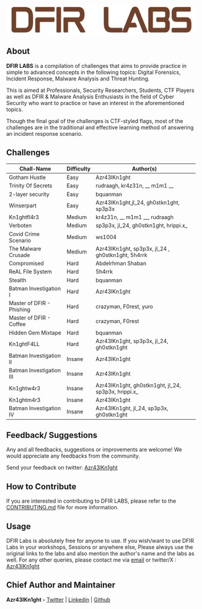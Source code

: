 ![DFIR LABS](dfir-labs-logo.png)

## About

**DFIR LABS** is a compilation of challenges that aims to provide practice in simple to advanced concepts in the following topics: Digital Forensics, Incident Response, Malware Analysis and Threat Hunting.

This is aimed at Professionals, Security Researchers, Students, CTF Players as well as DFIR & Malware Analysis Enthusiasts in the field of Cyber Security who want to practice or have an interest in the aforementioned topics.

Though the final goal of the challenges is CTF-styled flags, most of the challenges are in the traditional and effective learning method of answering an incident response scenario.

## Challenges

| **Chall-Name**            | **Difficulty** | **Author(s)**                                         |
| ---                       | ---            | ---                                                   |
| Gotham Hustle             | Easy           | Azr43lKn1ght                                          |
| Trinity Of Secrets        | Easy           | rudraagh, kr4z31n, __ m1m1 __                         |
| 2-layer security          | Easy           | bquanman                                              |
| Winserpart                | Easy           | Azr43lKn1ght,jl_24, gh0stkn1ght, sp3p3x               |
| Kn1ghtfl4r3               | Medium         | kr4z31n, __ m1m1 __, rudraagh                         |
| Verboten                  | Medium         | sp3p3x, jl_24, gh0stkn1ght, hrippi.x_                 |
| Covid Crime Scenario      | Medium         | ws1004                                                |
| The Malware Crusade       | Medium         | Azr43lKn1ght, sp3p3x, jl_24 , gh0stkn1ght, 5h4rrk     |
| Compromised               | Hard           | Abdelrhman Shaban                                     |
| ReAL File System          | Hard           | 5h4rrk                                                |
| Stealth                   | Hard           | bquanman                                              |
| Batman Investigation I    | Hard           | Azr43lKn1ght                                          |
| Master of DFIR - Phishing | Hard           | crazyman, F0rest, yuro                                |
| Master of DFIR - Coffee   | Hard           | crazyman, F0rest                                      |
| Hidden Gem Mixtape        | Hard           | bquanman                                              |
| Kn1ghtF4LL                | Hard           | Azr43lKn1ght, sp3p3x, jl_24, gh0stkn1ght              |
| Batman Investigation II   | Insane         | Azr43lKn1ght                                          |
| Batman Investigation III  | Insane         | Azr43lKn1ght                                          |
| Kn1ghtw4r3                | Insane         | Azr43lKn1ght, gh0stkn1ght, jl_24, sp3p3x, hrippi.x_   |
| Kn1ghtm4r3                | Insane         | Azr43lKn1ght                                          |
| Batman Investigation IV   | Insane         | Azr43lKn1ght, jl_24, sp3p3x, gh0stkn1ght              |

## Feedback/ Suggestions

Any and all feedbacks, suggestions or improvements are welcome! We would appreciate any feedbacks from the community. 

Send your feedback on twitter: [Azr43lKn1ght](https://twitter.com/Azr43lKn1ght)

## How to Contribute

If you are interested in contributing to DFIR LABS, please refer to the [CONTRIBUTING.md](CONTRIBUTING.md) file for more information.

## Usage

DFIR Labs is absolutely free for anyone to use. If you wish/want to use DFIR Labs in your workshops, Sessions or anywhere else, Please always use the original links to the labs and also mention the author's name and the labs as well. For any other queries, please contact me via [email](nithinchenthur@gmail.com) or twitter/X : [Azr43lKn1ght](https://twitter.com/Azr43lKn1ght)

## Chief Author and Maintainer

**Azr43lKn1ght -** [Twitter](https://twitter.com/Azr43lKn1ght) | [Linkedin](https://www.linkedin.com/in/azr43lkn1ght) | [Github](https://github.com/Azr43lKn1ght)